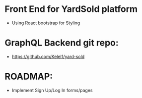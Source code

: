 # Front End for YardSold platform
- Using React bootstrap for Styling

# GraphQL Backend git repo:
- https://github.com/Kelel1/yard-sold  


# ROADMAP:
- Implement Sign Up/Log In forms/pages
